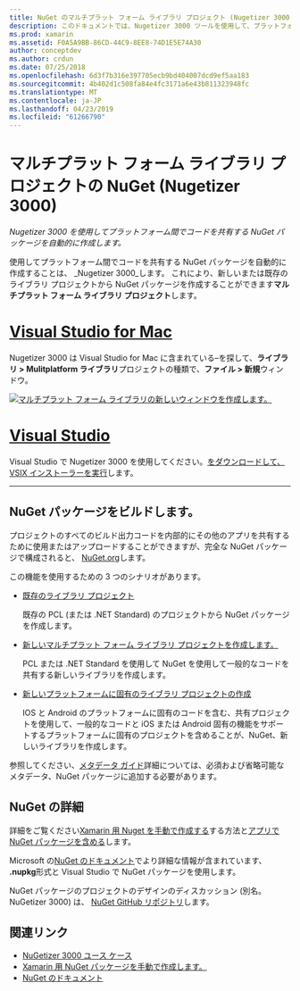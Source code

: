 ```yaml
---
title: NuGet のマルチプラット フォーム ライブラリ プロジェクト (Nugetizer 3000 とも呼ばれます)
description: このドキュメントでは、Nugetizer 3000 ツールを使用して、プラットフォーム間でコードを共有する NuGet パッケージを自動的に作成する方法について説明します。
ms.prod: xamarin
ms.assetid: F0A5A9BB-86CD-44C9-8EE8-74D1E5E74A30
author: conceptdev
ms.author: crdun
ms.date: 07/25/2018
ms.openlocfilehash: 6d3f7b316e397705ecb9bd404007dcd9ef5aa183
ms.sourcegitcommit: 4b402d1c508fa84e4fc3171a6e43b811323948fc
ms.translationtype: MT
ms.contentlocale: ja-JP
ms.lasthandoff: 04/23/2019
ms.locfileid: "61266790"
---
```

# <a name="nuget-multiplatform-library-projects-nugetizer-3000"></a>マルチプラット フォーム ライブラリ プロジェクトの NuGet (Nugetizer 3000)

_Nugetizer 3000 を使用してプラットフォーム間でコードを共有する NuGet パッケージを自動的に作成します。_

使用してプラットフォーム間でコードを共有する NuGet パッケージを自動的に作成することは、 _Nugetizer 3000_します。 これにより、新しいまたは既存のライブラリ プロジェクトから NuGet パッケージを作成することができます**マルチプラット フォーム ライブラリ プロジェクト**します。

# <a name="visual-studio-for-mactabmacos"></a>[Visual Studio for Mac](#tab/macos)

Nugetizer 3000 は Visual Studio for Mac に含まれている&ndash;を探して、**ライブラリ > Mulitplatform ライブラリ**プロジェクトの種類で、**ファイル > 新規**ウィンドウ。

[![](images/mulitplatform-library-sml.png "マルチプラット フォーム ライブラリの新しいウィンドウを作成します。")](images/mulitplatform-library.png#lightbox)

# <a name="visual-studiotabwindows"></a>[Visual Studio](#tab/windows)

Visual Studio で Nugetizer 3000 を使用してください。[をダウンロードして、VSIX インストーラーを実行](http://bit.ly/nugetizer-2017)します。

-----

## <a name="building-nuget-packages"></a>NuGet パッケージをビルドします。

プロジェクトのすべてのビルド出力コードを内部的にその他のアプリを共有するために使用またはアップロードすることができますが、完全な NuGet パッケージで構成されると、 [NuGet.org](https://www.nuget.org)します。

この機能を使用するための 3 つのシナリオがあります。

- [既存のライブラリ プロジェクト](existing-library.md)

  既存の PCL (または .NET Standard) のプロジェクトから NuGet パッケージを作成します。

- [新しいマルチプラット フォーム ライブラリ プロジェクトを作成します。](single-codebase.md)

  PCL または .NET Standard を使用して NuGet を使用して一般的なコードを共有する新しいライブラリを作成します。

- [新しいプラットフォームに固有のライブラリ プロジェクトの作成](platform-specific.md)

  IOS と Android のプラットフォームに固有のコードを含む、共有プロジェクトを使用して、一般的なコードと iOS または Android 固有の機能をサポートするプラットフォームに固有のプロジェクトを含めることが、NuGet、新しいライブラリを作成します。

参照してください、[メタデータ ガイド](metadata.md)詳細については、必須および省略可能なメタデータ、NuGet パッケージに追加する必要があります。

## <a name="further-nuget-information"></a>NuGet の詳細

詳細をご覧ください[Xamarin 用 Nuget を手動で作成する](~/cross-platform/app-fundamentals/nuget-manual.md)する方法と[アプリで NuGet パッケージを含める](https://docs.microsoft.com/visualstudio/mac/nuget-walkthrough)します。

Microsoft の[NuGet のドキュメント](https://docs.microsoft.com/nuget/)でより詳細な情報が含まれています、 **.nupkg**形式と Visual Studio で NuGet パッケージを使用します。

NuGet パッケージのプロジェクトのデザインのディスカッション (別名。 NuGetizer 3000) は、 [NuGet GitHub リポジトリ](https://github.com/NuGet/Home/wiki/NuGetizer-3000)します。

## <a name="related-links"></a>関連リンク

- [NuGetizer 3000 ユース ケース](https://github.com/NuGet/Home/wiki/NuGetizer-Core-Scenarios)
- [Xamarin 用 NuGet パッケージを手動で作成します。](~/cross-platform/app-fundamentals/nuget-manual.md)
- [NuGet のドキュメント](https://docs.microsoft.com/nuget/)
